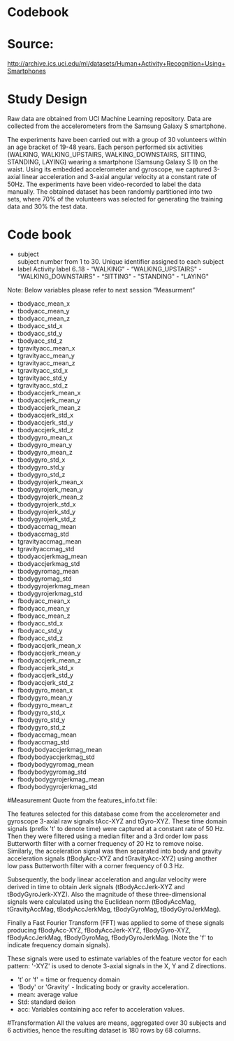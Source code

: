 # Codebook

# Source:
http://archive.ics.uci.edu/ml/datasets/Human+Activity+Recognition+Using+Smartphones

# Study Design
Raw data are obtained from UCI Machine Learning repository. Data are collected from the accelerometers from the Samsung Galaxy S smartphone. 

The experiments have been carried out with a group of 30 volunteers within an age bracket of 19-48 years. Each person performed six activities (WALKING, WALKING_UPSTAIRS, WALKING_DOWNSTAIRS, SITTING, STANDING, LAYING) wearing a smartphone (Samsung Galaxy S II) on the waist. Using its embedded accelerometer and gyroscope, we captured 3-axial linear acceleration and 3-axial angular velocity at a constant rate of 50Hz. The experiments have been video-recorded to label the data manually. The obtained dataset has been randomly partitioned into two sets, where 70% of the volunteers was selected for generating the training data and 30% the test data. 

# Code book

- subject	
	subject number from 1 to 30. Unique identifier assigned to each subject
- label
	Activity label	6..18
                        - “WALKING"
                        - “WALKING_UPSTAIRS"
                        - “WALKING_DOWNSTAIRS"
                        - “SITTING"
                        - "STANDING"
                        - "LAYING"

Note: Below variables please refer to next session “Measurment”
- tbodyacc_mean_x
- tbodyacc_mean_y
- tbodyacc_mean_z
- tbodyacc_std_x
- tbodyacc_std_y
- tbodyacc_std_z
- tgravityacc_mean_x
- tgravityacc_mean_y
- tgravityacc_mean_z
- tgravityacc_std_x
- tgravityacc_std_y
- tgravityacc_std_z
- tbodyaccjerk_mean_x
- tbodyaccjerk_mean_y
- tbodyaccjerk_mean_z
- tbodyaccjerk_std_x
- tbodyaccjerk_std_y
- tbodyaccjerk_std_z
- tbodygyro_mean_x
- tbodygyro_mean_y
- tbodygyro_mean_z
- tbodygyro_std_x
- tbodygyro_std_y
- tbodygyro_std_z
- tbodygyrojerk_mean_x
- tbodygyrojerk_mean_y
- tbodygyrojerk_mean_z
- tbodygyrojerk_std_x
- tbodygyrojerk_std_y
- tbodygyrojerk_std_z
- tbodyaccmag_mean
- tbodyaccmag_std
- tgravityaccmag_mean
- tgravityaccmag_std
- tbodyaccjerkmag_mean
- tbodyaccjerkmag_std
- tbodygyromag_mean
- tbodygyromag_std
- tbodygyrojerkmag_mean
- tbodygyrojerkmag_std
- fbodyacc_mean_x
- fbodyacc_mean_y
- fbodyacc_mean_z
- fbodyacc_std_x
- fbodyacc_std_y
- fbodyacc_std_z
- fbodyaccjerk_mean_x
- fbodyaccjerk_mean_y
- fbodyaccjerk_mean_z
- fbodyaccjerk_std_x
- fbodyaccjerk_std_y
- fbodyaccjerk_std_z
- fbodygyro_mean_x
- fbodygyro_mean_y
- fbodygyro_mean_z
- fbodygyro_std_x
- fbodygyro_std_y
- fbodygyro_std_z
- fbodyaccmag_mean
- fbodyaccmag_std
- fbodybodyaccjerkmag_mean
- fbodybodyaccjerkmag_std
- fbodybodygyromag_mean
- fbodybodygyromag_std
- fbodybodygyrojerkmag_mean
- fbodybodygyrojerkmag_std

#Measurement
Quote from the features_info.txt file: 

The features selected for this database come from the accelerometer and gyroscope 3-axial raw signals tAcc-XYZ and tGyro-XYZ. These time domain signals (prefix 't' to denote time) were captured at a constant rate of 50 Hz. Then they were filtered using a median filter and a 3rd order low pass Butterworth filter with a corner frequency of 20 Hz to remove noise. Similarly, the acceleration signal was then separated into body and gravity acceleration signals (tBodyAcc-XYZ and tGravityAcc-XYZ) using another low pass Butterworth filter with a corner frequency of 0.3 Hz.

Subsequently, the body linear acceleration and angular velocity were derived in time to obtain Jerk signals (tBodyAccJerk-XYZ and tBodyGyroJerk-XYZ). Also the magnitude of these three-dimensional signals were calculated using the Euclidean norm (tBodyAccMag, tGravityAccMag, tBodyAccJerkMag, tBodyGyroMag, tBodyGyroJerkMag).

Finally a Fast Fourier Transform (FFT) was applied to some of these signals producing fBodyAcc-XYZ, fBodyAccJerk-XYZ, fBodyGyro-XYZ, fBodyAccJerkMag, fBodyGyroMag, fBodyGyroJerkMag. (Note the 'f' to indicate frequency domain signals).

These signals were used to estimate variables of the feature vector for each pattern:
'-XYZ' is used to denote 3-axial signals in the X, Y and Z directions.

- ’t’ or 'f' = time or frequency domain
- ‘Body' or 'Gravity' - Indicating body or gravity acceleration.
- mean: average value
- Std: standard deiion
- acc: Variables containing acc refer to acceleration values.

#Transformation
All the values are means, aggregated over 30 subjects and 6 activities, hence the resulting dataset is 180 rows by 68 columns.
